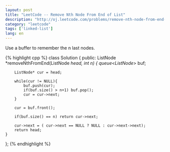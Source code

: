 ```yaml
---
layout: post
title: "LeetCode -- Remove Nth Node From End of List"
description: "http://oj.leetcode.com/problems/remove-nth-node-from-end-of-list/"
category: "leetcode"
tags: ['linked-list']
lang: en
---
```


Use a buffer to remember the n last nodes.

{% highlight cpp %}
class Solution {
public:
    ListNode *removeNthFromEnd(ListNode *head, int n) {
        queue<ListNode*> buf;
        
        ListNode* cur = head;
        
        while(cur != NULL){
            buf.push(cur);
            if(buf.size() > n+1) buf.pop();
            cur = cur->next;
        }
        
        cur = buf.front();
        
        if(buf.size() == n) return cur->next;
        
        cur->next = ( cur->next == NULL ? NULL : cur->next->next);
        return head;
    }
};
{% endhighlight %}
